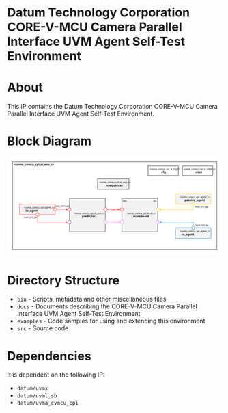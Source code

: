 # Datum Technology Corporation CORE-V-MCU Camera Parallel Interface UVM Agent Self-Test Environment

# About
This IP contains the Datum Technology Corporation CORE-V-MCU Camera Parallel Interface UVM Agent Self-Test Environment.

# Block Diagram
![alt text](./docs/env_block_diagram.svg "CORE-V-MCU Camera Parallel Interface UVM Agent Self-Test Environment")

# Directory Structure
* `bin` - Scripts, metadata and other miscellaneous files
* `docs` - Documents describing the CORE-V-MCU Camera Parallel Interface UVM Agent Self-Test Environment
* `examples` - Code samples for using and extending this environment
* `src` - Source code


# Dependencies
It is dependent on the following IP:

* `datum/uvmx`
* `datum/uvml_sb`
* `datum/uvma_cvmcu_cpi`